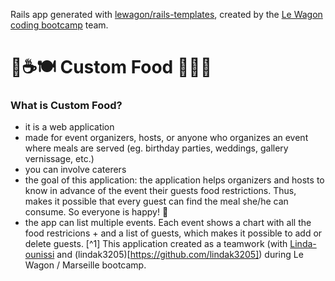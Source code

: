 Rails app generated with [lewagon/rails-templates](https://github.com/lewagon/rails-templates), created by the [Le Wagon coding bootcamp](https://www.lewagon.com) team.

# 🥐☕️🍽 Custom Food 🥪🍷🍰
### What is Custom Food?
- it is a web application
- made for event organizers, hosts, or anyone who organizes an event where meals are served (eg. birthday parties, weddings, gallery vernissage, etc.)
- you can involve caterers
- the goal of this application: the application helps organizers and hosts to know in advance of the event their guests food restrictions. Thus, makes it possible that every guest can find the meal she/he can consume. So everyone is happy! 🎉
- the app can list multiple events. Each event shows a chart with all the food restricions + and a list of guests, which makes it possible to add or delete guests.
[^1] This application created as a teamwork (with [Linda-ounissi](https://github.com/Linda-ounissi) and (lindak3205)[https://github.com/lindak3205]) during Le Wagon / Marseille bootcamp.
